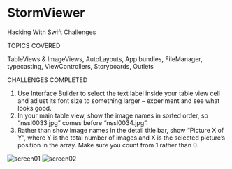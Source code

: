 # StormViewer
Hacking With Swift Challenges

TOPICS COVERED

TableViews & ImageViews,
AutoLayouts, App bundles, FileManager, typecasting, ViewControllers, Storyboards, Outlets


CHALLENGES COMPLETED

1) Use Interface Builder to select the text label inside your table view cell and adjust its font size to something larger – experiment and see what looks good.
2) In your main table view, show the image names in sorted order, so “nssl0033.jpg” comes before “nssl0034.jpg”.
3) Rather than show image names in the detail title bar, show “Picture X of Y”, where Y is the total number of images and X is the selected picture’s position in the array. Make sure you count from 1 rather than 0.

![screen01](https://user-images.githubusercontent.com/49474526/128633347-6fbd8c05-300f-46f8-8cba-858898608108.png)
![screen02](https://user-images.githubusercontent.com/49474526/128633348-b92a22c9-d93a-4084-a4e4-de2334f27213.png)
